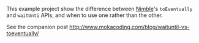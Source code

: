 This example project show the difference between [Nimble](https://github.com/Quick/Nimble)'s `toEventually` and `waitUnti` APIs, and when to use one rather than the other.

See the companion post http://www.mokacoding.com/blog/waituntil-vs-toeventually/
